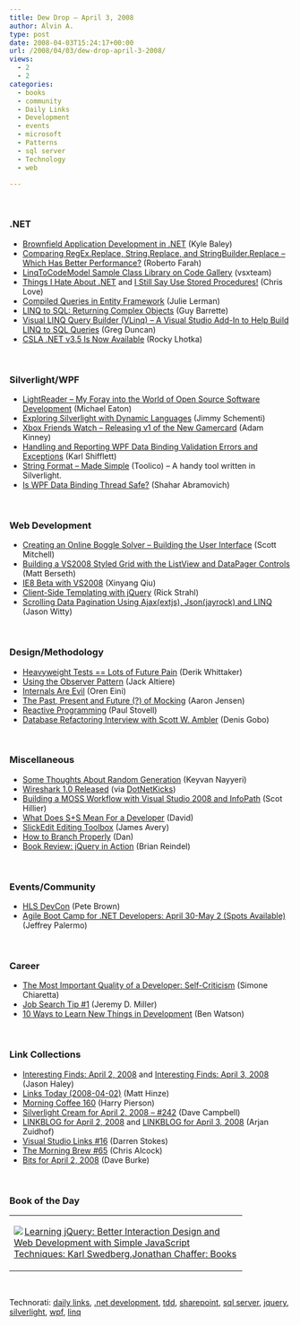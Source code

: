 ```yaml
---
title: Dew Drop – April 3, 2008
author: Alvin A.
type: post
date: 2008-04-03T15:24:17+00:00
url: /2008/04/03/dew-drop-april-3-2008/
views:
  - 2
  - 2
categories:
  - books
  - community
  - Daily Links
  - Development
  - events
  - microsoft
  - Patterns
  - sql server
  - Technology
  - web

---
```

&nbsp;

### .NET

  * [Brownfield Application Development in .NET][1] (Kyle Baley)
  * [Comparing RegEx.Replace, String.Replace, and StringBuilder.Replace &#8211; Which Has Better Performance?][2] (Roberto Farah)
  * [LinqToCodeModel Sample Class Library on Code Gallery][3] (vsxteam)
  * [Things I Hate About .NET][4] and [I Still Say Use Stored Procedures!][5] (Chris Love)
  * [Compiled Queries in Entity Framework][6] (Julie Lerman)
  * [LINQ to SQL: Returning Complex Objects][7] (Guy Barrette)
  * [Visual LINQ Query Builder (VLinq) &#8211; A Visual Studio Add-In to Help Build LINQ to SQL Queries][8] (Greg Duncan)
  * [CSLA .NET v3.5 Is Now Available][9] (Rocky Lhotka)

&nbsp;

### Silverlight/WPF

  * [LightReader &#8211; My Foray into the World of Open Source Software Development][10] (Michael Eaton)
  * [Exploring Silverlight with Dynamic Languages][11] (Jimmy Schementi)
  * [Xbox Friends Watch &#8211; Releasing v1 of the New Gamercard][12] (Adam Kinney)
  * [Handling and Reporting WPF Data Binding Validation Errors and Exceptions][13] (Karl Shifflett)
  * [String Format &#8211; Made Simple][14] (Toolico) &#8211; A handy tool written in Silverlight.
  * [Is WPF Data Binding Thread Safe?][15] (Shahar Abramovich)

&nbsp;

### Web Development

  * [Creating an Online Boggle Solver &#8211; Building the User Interface][16] (Scott Mitchell)
  * [Building a VS2008 Styled Grid with the ListView and DataPager Controls][17] (Matt Berseth)
  * [IE8 Beta with VS2008][18] (Xinyang Qiu)
  * [Client-Side Templating with jQuery][19] (Rick Strahl)
  * [Scrolling Data Pagination Using Ajax(extjs), Json(jayrock) and LINQ][20] (Jason Witty)

&nbsp;

### Design/Methodology

  * [Heavyweight Tests == Lots of Future Pain][21] (Derik Whittaker)
  * [Using the Observer Pattern][22] (Jack Altiere)
  * [Internals Are Evil][23] (Oren Eini)
  * [The Past, Present and Future (?) of Mocking][24] (Aaron Jensen)
  * [Reactive Programming][25] (Paul Stovell)
  * [Database Refactoring Interview with Scott W. Ambler][26] (Denis Gobo)

&nbsp;

### Miscellaneous

  * [Some Thoughts About Random Generation][27] (Keyvan Nayyeri)
  * [Wireshark 1.0 Released][28] (via [DotNetKicks][29])
  * [Building a MOSS Workflow with Visual Studio 2008 and InfoPath][30] (Scot Hillier)
  * [What Does S+S Mean For a Developer][31] (David)
  * [SlickEdit Editing Toolbox][32] (James Avery)
  * [How to Branch Properly][33] (Dan)
  * [Book Review: jQuery in Action][34] (Brian Reindel)

&nbsp;

### Events/Community

  * [HLS DevCon][35] (Pete Brown)
  * [Agile Boot Camp for .NET Developers: April 30-May 2 (Spots Available)][36] (Jeffrey Palermo)

&nbsp;

### Career

  * [The Most Important Quality of a Developer: Self-Criticism][37] (Simone Chiaretta)
  * [Job Search Tip #1][38] (Jeremy D. Miller)
  * [10 Ways to Learn New Things in Development][39] (Ben Watson)

&nbsp; 

### Link Collections

  * [Interesting Finds: April 2, 2008][40] and [Interesting Finds: April 3, 2008][41] (Jason Haley)
  * [Links Today (2008-04-02)][42] (Matt Hinze)
  * [Morning Coffee 160][43] (Harry Pierson)
  * [Silverlight Cream for April 2, 2008 &#8211; #242][44] (Dave Campbell)
  * [LINKBLOG for April 2, 2008][45] and [LINKBLOG for April 3, 2008][46] (Arjan Zuidhof)
  * [Visual Studio Links #16][47] (Darren Stokes)
  * [The Morning Brew #65][48] (Chris Alcock)
  * [Bits for April 2, 2008][49] (Dave Burke)

&nbsp;

### Book of the Day

<div class="wlWriterSmartContent" id="scid:7dc1bd33-94bd-46fd-a20b-0131235bcd47:3e5c6322-e2f2-43e0-8dd6-b88ec90f2644" style="padding-right: 0px; display: inline; padding-left: 0px; float: none; padding-bottom: 0px; margin: 0px; padding-top: 0px">
  <table cellspacing="0" cellpadding="2" width="400" border="0" unselectable="on">
    <tr>
      <td valign="top" width="400">
        <p>
          <a title="Learning  jQuery: Better Interaction Design and Web Development with Simple JavaScript Techniques: Karl Swedberg,Jonathan Chaffer: Books" href="http://www.amazon.com/exec/obidos/ASIN/1847192505/alvinashcraft-20"><img data-recalc-dims="1" decoding="async" src="https://i0.wp.com/images.amazon.com/images/P/1847192505.01.MZZZZZZZ.jpg?w=660" border="0" align="left" style="float:left" />Learning jQuery: Better Interaction Design and Web Development with Simple JavaScript Techniques: Karl Swedberg,Jonathan Chaffer: Books</a>
        </p>
      </td>
    </tr>
  </table>
</div>

&nbsp;

<div class="wlWriterSmartContent" id="scid:C16BAC14-9A3D-4c50-9394-FBFEF7A93539:6674f664-9b14-4489-a6e2-9356a6a77bb1" style="padding-right: 0px; display: inline; padding-left: 0px; padding-bottom: 0px; margin: 0px; padding-top: 0px">
  <!--dotnetkickit-->
</div>

<div class="wlWriterSmartContent" id="scid:d7bf807d-7bb0-458a-811f-90c51817d5c2:0437a39a-234c-4f3c-b5cd-1746257003b0" style="padding-right: 0px; display: inline; padding-left: 0px; padding-bottom: 0px; margin: 0px; padding-top: 0px">
  <p>
    <span class="TagSite">Technorati:</span> <a href="http://technorati.com/tag/daily+links" rel="tag" class="tag">daily links</a>, <a href="http://technorati.com/tag/.net+development" rel="tag" class="tag">.net development</a>, <a href="http://technorati.com/tag/tdd" rel="tag" class="tag">tdd</a>, <a href="http://technorati.com/tag/sharepoint" rel="tag" class="tag">sharepoint</a>, <a href="http://technorati.com/tag/sql+server" rel="tag" class="tag">sql server</a>, <a href="http://technorati.com/tag/jquery" rel="tag" class="tag">jquery</a>, <a href="http://technorati.com/tag/silverlight" rel="tag" class="tag">silverlight</a>, <a href="http://technorati.com/tag/wpf" rel="tag" class="tag">wpf</a>, <a href="http://technorati.com/tag/linq" rel="tag" class="tag">linq</a><br /><!-- StartInsertedTags: daily links, .net development, tdd, sharepoint, sql server, jquery, silverlight, wpf, linq :EndInsertedTags -->
  </p>
</div>

 [1]: http://codebetter.com/blogs/kyle.baley/archive/2008/04/02/brownfield-application-development-in-net.aspx
 [2]: http://blogs.msdn.com/debuggingtoolbox/archive/2008/04/02/comparing-regex-replace-string-replace-and-stringbuilder-replace-which-has-better-performance.aspx
 [3]: http://blogs.msdn.com/vsxteam/archive/2008/04/02/linqtocodemodel-sample-class-library-on-code-gallery.aspx
 [4]: http://professionalaspnet.com/archive/2008/03/30/Things-I-Hate-About-.NET.aspx
 [5]: http://professionalaspnet.com/archive/2008/04/03/i-still-say-use-stored-procedures_2100_.aspx
 [6]: http://www.thedatafarm.com/blog/2008/04/02/compiledqueriesinentityframework.aspx
 [7]: http://weblogs.asp.net/guybarrette/archive/2008/04/02/linq-to-sql-returning-complex-objects.aspx
 [8]: http://coolthingoftheday.blogspot.com/2008/04/visual-linq-query-builder-vlinq-visual.html
 [9]: http://www.lhotka.net/weblog/CSLANETVersion35IsNowAvailable.aspx
 [10]: http://michaeleatonconsulting.com/blog/archive/2008/04/01/lightreader---my-foray-into-the-world-of-open-source.aspx
 [11]: http://blog.jimmy.schementi.com/2008/04/exploring-silverlight-with-dynamic.html
 [12]: http://adamkinney.com/blog/322/default.aspx
 [13]: http://wpfdisciples.wordpress.com/2008/04/03/handling-and-reporting-wpf-data-binding-validation-errors-and-exceptions/
 [14]: http://blog.toolico.com/2008/developers-tools/string-format-made-simpl
 [15]: http://www.dev102.com/2008/04/03/is-wpf-data-binding-thread-safe/
 [16]: http://aspnet.4guysfromrolla.com/articles/040208-1.aspx
 [17]: http://mattberseth.com/blog/2008/04/building_a_vs2008_styled_grid.html
 [18]: http://blogs.msdn.com/xqiu/archive/2008/04/02/ie8-beta-with-vs2008.aspx
 [19]: http://west-wind.com/weblog/posts/300754.aspx
 [20]: http://www.codeproject.com/kb/ajax/ajaxscrollingpagination.aspx
 [21]: http://devlicio.us/blogs/derik_whittaker/archive/2008/04/02/heavyweight-tests-lots-of-future-pain.aspx
 [22]: http://www.jaltiere.com/?p=43
 [23]: http://ayende.com/Blog/archive/2008/04/03/Internals-are-Evil.aspx
 [24]: http://codebetter.com/blogs/aaron.jensen/archive/2008/04/02/the-past-present-and-future-of-mocking.aspx
 [25]: http://www.paulstovell.com/blog/reactive-programming
 [26]: http://sqlblog.com/blogs/denis_gobo/archive/2008/04/02/5991.aspx
 [27]: http://nayyeri.net/blog/some-thoughts-about-random-generation/
 [28]: http://www.wireshark.org/news/20080331.html
 [29]: http://www.dotnetkicks.com/products/Wireshark_1_0_Released
 [30]: http://scothillier.spaces.live.com/Blog/cns!8F5DEA8AEA9E6FBB!410.entry
 [31]: http://blogs.msdn.com/davedev/archive/2008/04/03/what-does-s-s-mean-for-a-developer.aspx
 [32]: http://visualstudiohacks.com/addins/coding/slickedit-editing-toolbox/
 [33]: http://blog.eleutian.com/2008/04/02/HowToBranchProperly.aspx
 [34]: http://blog.reindel.com/2008/04/03/book-review-jquery-in-action/
 [35]: http://community.irritatedvowel.com/blogs/pete_browns_blog/archive/2008/04/02/HLS-DevCon.aspx
 [36]: http://codebetter.com/blogs/jeffrey.palermo/archive/2008/04/02/agile-boot-camp-for-net-developers-april-30-may-2-spots-available.aspx
 [37]: http://codeclimber.net.nz/archive/2008/04/02/Self-criticism-is-the-key-to-success.aspx
 [38]: http://codebetter.com/blogs/jeremy.miller/archive/2008/04/02/job-search-tip-1.aspx
 [39]: http://www.philosophicalgeek.com/2008/04/01/10-ways-to-learn-new-things-in-development/
 [40]: http://jasonhaley.com/blog/archive/2008/04/02/141457.aspx
 [41]: http://jasonhaley.com/blog/archive/2008/04/03/141459.aspx
 [42]: http://mhinze.com/links-today-2008-04-02/
 [43]: http://devhawk.net/2008/04/02/Morning+Coffee+160.aspx
 [44]: http://geekswithblogs.net/WynApseTechnicalMusings/archive/2008/04/02/120966.aspx
 [45]: http://arjansworld.blogspot.com/2008/04/linkblog-for-april-2-2008.html
 [46]: http://arjansworld.blogspot.com/2008/04/linkblog-for-april-3-2008.html
 [47]: http://visualstudiohacks.com/blog/visual-studio-links-16/
 [48]: http://blog.cwa.me.uk/2008/04/03/the-morning-brew-65/
 [49]: http://dbvt.com/blog/archive/2008/04/02/bits-for-april-2-2008.aspx